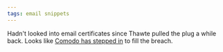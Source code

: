 ```yaml
---
tags: email snippets
---
```


Hadn't looked into email certificates since Thawte pulled the plug a while back. Looks like [Comodo has stepped in](http://www.instantssl.com/ssl-certificate-products/free-email-certificate.html) to fill the breach.
